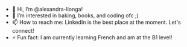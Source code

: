 - 👋 Hi, I’m @alexandra-lionga!
- 👀 I’m interested in baking, books, and coding ofc ;)
- 📫 How to reach me: LinkedIn is the best place at the moment. Let's connect! 
- ⚡ Fun fact: I am currently learning French and am at the B1 level!

<!---
alexandra-lionga/alexandra-lionga is a ✨ special ✨ repository because its `README.md` (this file) appears on your GitHub profile.
You can click the Preview link to take a look at your changes.
--->
